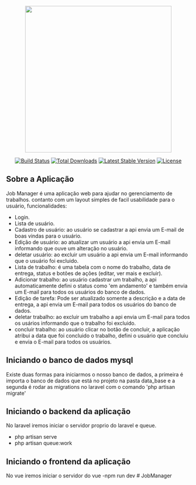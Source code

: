 <p align="center"><a href="https://laravel.com" target="_blank"><img src="https://raw.githubusercontent.com/laravel/art/master/logo-lockup/5%20SVG/2%20CMYK/1%20Full%20Color/laravel-logolockup-cmyk-red.svg" width="400"></a></p>

<p align="center">
<a href="https://travis-ci.org/laravel/framework"><img src="https://travis-ci.org/laravel/framework.svg" alt="Build Status"></a>
<a href="https://packagist.org/packages/laravel/framework"><img src="https://img.shields.io/packagist/dt/laravel/framework" alt="Total Downloads"></a>
<a href="https://packagist.org/packages/laravel/framework"><img src="https://img.shields.io/packagist/v/laravel/framework" alt="Latest Stable Version"></a>
<a href="https://packagist.org/packages/laravel/framework"><img src="https://img.shields.io/packagist/l/laravel/framework" alt="License"></a>
</p>

## Sobre a Aplicação

Job Manager é uma aplicação web para ajudar no gerenciamento de trabalhos. contanto com um layout simples de facil usabilidade para o usuário, funcionalidades:

- Login.
- Lista de usuário.
- Cadastro de usuário: ao usuário se cadastrar a api envia um E-mail de boas vindas para o usuário.
- Edição de usuário: ao atualizar um usuário a api envia um E-mail informando que ouve um alteração no usuário.
- deletar usuário: ao excluir um usuário a api envia um E-mail informando que o usuário foi excluido.
- Lista de trabalho: é uma tabela com o nome do trabalho, data de entrega, status e botões de ações (editar, ver mais e excluir).
- Adicionar trabalho: ao usuário cadastrar um trabalho, a api automaticamente defini o status como 'em andamento' e também envia um E-mail para todos os usuários do banco de dados.
- Edição de tarefa: Pode ser atualizado somente a descrição e a data de entrega, a api envia um E-mail para todos os usuários do banco de dados. 
- deletar trabalho: ao excluir um trabalho a api envia um E-mail para todos os usários informando que o trabalho foi excluido.
- concluir trabalho: ao usuário clicar no botão de concluir, a aplicação atribui a data que foi concluido o trabalho, defini o usuário que concluiu e envia o E-mail para todos os usuários.

## Iniciando o banco de dados mysql
Existe duas formas para iniciarmos o nosso banco de dados, a primeira é importa o banco de dados que está no projeto na pasta data_base e a segunda é rodar as migrations no laravel com o comando 'php artisan migrate'

## Iniciando o backend da aplicação
No laravel iremos iniciar o servidor proprio do laravel e queue.
- php artisan serve
- php artisan queue:work

## Iniciando o frontend da aplicação

No vue iremos iniciar o servidor do vue
-npm run dev
#   J o b M a n a g e r  
 